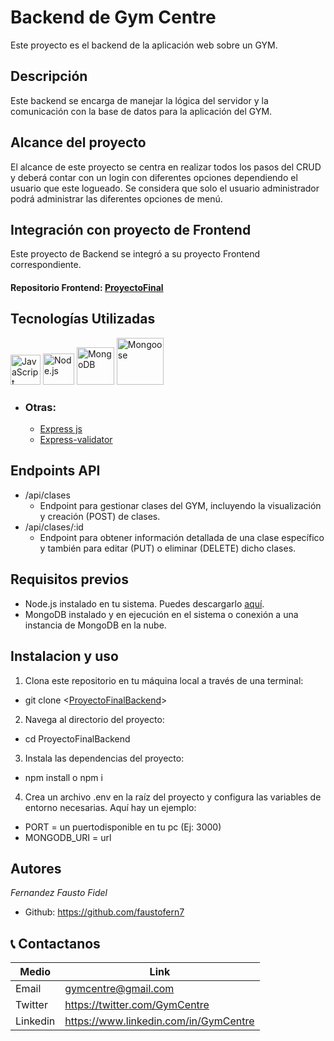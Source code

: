 # Backend de Gym Centre

Este proyecto es el backend de la aplicación web sobre un GYM.

## Descripción

Este backend se encarga de manejar la lógica del servidor y la comunicación con la base de datos para la aplicación del GYM.

## Alcance del proyecto

El alcance de este proyecto se centra en realizar todos los pasos del CRUD y deberá contar con un login con diferentes opciones dependiendo el usuario que este logueado. Se considera que solo el usuario administrador podrá administrar las diferentes opciones de menú.

## Integración con proyecto de Frontend

Este proyecto de Backend se integró a su proyecto Frontend correspondiente.

#### Repositorio Frontend: [ProyectoFinal](https://github.com/faustofern7/ProyectoFinal)

## Tecnologías Utilizadas

<a href="https://developer.mozilla.org/es/docs/Web/JavaScript"><img src="https://img.icons8.com/color/48/000000/javascript--v1.png" alt="JavaScript (ES6+)" title="JavaScript (ES6+)" width="48" height="48"/></a>
<a href="https://nodejs.org/"><img src="https://cdn.icon-icons.com/icons2/2415/PNG/512/nodejs_plain_logo_icon_146409.png" alt="Node.js"   title="Node js" width="50"></a>
<a href="https://www.mongodb.com/"><img src="https://cdn.icon-icons.com/icons2/2415/PNG/512/mongodb_original_wordmark_logo_icon_146425.png" alt="MongoDB" title="MongoDB" width="60"></a>
<a href="https://mongoosejs.com/"><img src="https://mongoosejs.com/docs/images/mongoose5_62x30_transparent.png" alt="Mongoose" title="Mongoose" width="75"></a>

- ### Otras:

  - [Express js](https://expressjs.com/es/)
  - [Express-validator](https://express-validator.github.io/docs/guides/getting-started)

## Endpoints API

- /api/clases
  - Endpoint para gestionar clases del GYM, incluyendo la visualización y creación (POST) de clases.
- /api/clases/:id
  - Endpoint para obtener información detallada de una clase específico y también para editar (PUT) o eliminar (DELETE) dicho clases.

## Requisitos previos

- Node.js instalado en tu sistema. Puedes descargarlo [aquí](https://nodejs.org/).
- MongoDB instalado y en ejecución en el sistema o conexión a una instancia de MongoDB en la nube.

## Instalacion y uso

1. Clona este repositorio en tu máquina local a través de una terminal:

- git clone <[ProyectoFinalBackend](https://github.com/faustofern7/ProyectoFinalBackend)>

2. Navega al directorio del proyecto:

- cd ProyectoFinalBackend

3. Instala las dependencias del proyecto:

- npm install o npm i

4. Crea un archivo .env en la raíz del proyecto y configura las variables de entorno necesarias. Aquí hay un ejemplo:

- PORT = un puertodisponible en tu pc (Ej: 3000)
- MONGODB_URI = url

## Autores

_Fernandez Fausto Fidel_

- Github: https://github.com/faustofern7

## 📞 Contactanos

| Medio    | Link                                  |
| -------- | ------------------------------------- |
| Email    | gymcentre@gmail.com                   |
| Twitter  | https://twitter.com/GymCentre         |
| Linkedin | https://www.linkedin.com/in/GymCentre |
